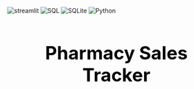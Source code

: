 ![streamlit](https://img.shields.io/badge/Streamlit-FF4B4B?logo=streamlit&logoColor=fff&style=for-the-badge)
![SQL](https://img.shields.io/badge/SQLAlchemy-D71F00?logo=sqlalchemy&logoColor=fff&style=for-the-badge)
![SQLite](https://img.shields.io/badge/SQLite-003B57?logo=sqlite&logoColor=fff&style=for-the-badge)
![Python](https://img.shields.io/badge/Python-3776AB?logo=python&logoColor=fff&style=for-the-badge)

## <div style="padding: 35px;color:white;margin:10;font-size:200%;text-align:center;display:fill;border-radius:10px;overflow:hidden;background-image: url(https://images.pexels.com/photos/7078619/pexels-photo-7078619.jpeg?auto=compress&cs=tinysrgb&w=1260&h=750&dpr=1)"><b><span style='color:black'><strong> Pharmacy Sales Tracker </strong></span></b> </div> 

